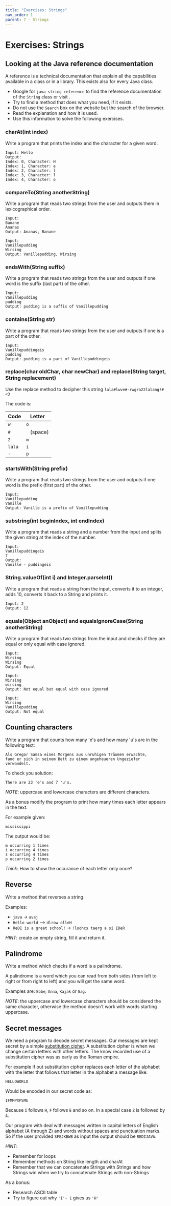 ```yaml
---
title: "Exercises: Strings"
nav_order: 1
parent: 7 - Strings
---
```


# Exercises: Strings

## Looking at the Java reference documentation

A reference is a technical documentation that explain all the capabilities available in a class or in a library.
This exists also for every Java class.

- Google for `java string reference` to find the reference documentation of the `String` class
  or visit [](https://docs.oracle.com/javase/9/docs/api/java/lang/String.html).
- Try to find a method that does what you need, if it exists.
- Do not use the `Search` box on the website but the search of the browser.
- Read the explanation and how it is used.
- Use this information to solve the following exercises.

### charAt(int index)

Write a program that prints the index and the character for a given word.

```text
Input: Hello
Output:
Index: 0, Character: H
Index: 1, Character: e
Index: 2, Character: l
Index: 3, Character: l
Index: 4, Character: o
```

### compareTo(String anotherString)

Write a program that reads two strings from the user and outputs them in lexicographical order.

```text
Input:
Banane
Ananas
Output: Ananas, Banane

Input:
Vanillepudding
Wirsing
Output: Vanillepudding, Wirsing
```

### endsWith(String suffix)

Write a program that reads two strings from the user and outputs if one word is the suffix (last part) of the other.

```text
Input:
Vanillepudding
pudding
Output: pudding is a suffix of Vanillepudding
```

### contains(String str)

Write a program that reads two strings from the user and outputs if one is a part of the other.

```text
Input:
Vanillepuddingeis
pudding
Output: pudding is a part of Vanillepuddingeis
```

### replace(char oldChar, char newChar) and replace(String target, String replacement)

Use the replace method to decipher this string `lala#lwve#-rwgra22lalang!#<3`

The code is:

 Code  | Letter
-------|------
`w`    | `o`
`#`    | ` ` (space)
`2`    | `m`
`lala` | `i`
`-`    | `p`

### startsWith(String prefix)

Write a program that reads two strings from the user and outputs if one word is the prefix (first part) of the other.

```text
Input:
Vanillepudding
Vanille
Output: Vanille is a prefix of Vanillepudding
```

### substring(int beginIndex, int endIndex)

Write a program that reads a string and a number from the input and splits the given string at the index of the number.

```text
Input:
Vanillepuddingeis
7
Output:
Vanille - puddingeis
```

### String.valueOf(int i) and Integer.parseInt()

Write a program that reads a string from the input, converts it to an integer, adds 10, converts it back to a String and prints it.

```text
Input: 2
Output: 12
```

### equals(Object anObject) and equalsIgnoreCase(String anotherString)

Write a program that reads two strings from the input and checks if they are equal or only equal with case ignored.

```text
Input:
Wirsing
Wirsing
Output: Equal

Input:
Wirsing
wirsing
Output: Not equal but equal with case ignored

Input:
Wirsing
Vanillepudding
Output: Not equal
```

## Counting characters

Write a program that counts how many 'e's and how many 'u's are in the following text:

```text
Als Gregor Samsa eines Morgens aus unruhigen Träumen erwachte,
fand er sich in seinem Bett zu einem ungeheueren Ungeziefer verwandelt.
```

To check you solution:

```text
There are 23 'e's and 7 'u's.
```

*NOTE*: uppercase and lowercase characters are different characters.

As a bonus modify the program to print how many times each letter appears in the text.

For example given:
```text
mississippi
```

The output would be:

```text
m occurring 1 times
i occurring 4 times
s occurring 4 times
p occurring 2 times
```

*Think*: How to show the occurance of each letter only once?

## Reverse

Write a method that reverses a string.

Examples:

- `java` -> `avaj`
- `Hello world` --> `dlrow olleH`
- `ReDI is a great school!` -> `!loohcs taerg a si IDeR`

*HINT*: create an empty string, fill it and return it.

## Palindrome

Write a method which checks if a word is a palindrome.

A palindrome is a word which you can read from both sides (from left to right or from right to left)
and you will get the same word.

Examples are: `Ebbe`, `Anna`, `Kajak` or `Gag`.

*NOTE*: the uppercase and lowercase characters should be considered the same character,
        otherwise the method doesn't work with words starting uppercase.

## Secret messages

We need a program to decode secret messages. Our messages are kept secret by a simple [substitution cipher](https://en.wikipedia.org/wiki/Substitution_cipher). A substitution cipher is when we change certain letters with other letters. The know recorded use of a substitution cipher was as early as the Roman empire.

For example if out substitution cipher replaces each letter of the alphabet with the letter that follows that letter in the alphabet a message like:

```
HELLOWORLD
```

Would be encoded in our secret code as:

```
IFMMPXPSME
```

Because `I` follows `H`, `F` follows `E` and so on. In a special case `Z` is followed by `A`.

Our program with deal with messages written in capital letters of English alphabet (A through Z) and words without spaces and punctuation marks. So if the user provided `SFEJKBWB` as input the output should be `REDIJAVA`.

*HINT*:
 * Remember for loops
 * Remember methods on String like length and charAt
 * Remember that we can concatenate Strings with Strings and how Strings win when we try to concatenate Strings with non-Strings

As a bonus:
 * Research ASCII table
 * Try to figure out why `'I'- 1` gives us `'H'`

